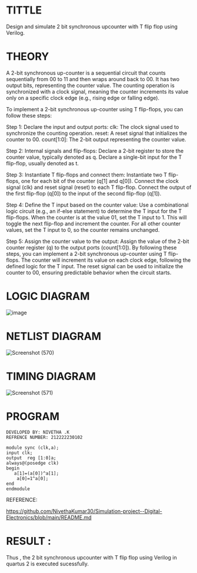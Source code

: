 # TITTLE

Design and simulate 2 bit synchronous upcounter with T flip flop using Verilog.

# THEORY

A 2-bit synchronous up-counter is a sequential circuit that counts sequentially from 00 to 11 and then wraps around back to 00. It has two output bits, representing the counter value. The counting operation is synchronized with a clock signal, meaning the counter increments its value only on a specific clock edge (e.g., rising edge or falling edge).

To implement a 2-bit synchronous up-counter using T flip-flops, you can follow these steps:

Step 1: Declare the input and output ports: clk: The clock signal used to synchronize the counting operation. reset: A reset signal that initializes the counter to 00. count[1:0]: The 2-bit output representing the counter value.

Step 2: Internal signals and flip-flops: Declare a 2-bit register to store the counter value, typically denoted as q. Declare a single-bit input for the T flip-flop, usually denoted as t.

Step 3: Instantiate T flip-flops and connect them: Instantiate two T flip-flops, one for each bit of the counter (q[1] and q[0]). Connect the clock signal (clk) and reset signal (reset) to each T flip-flop. Connect the output of the first flip-flop (q[0]) to the input of the second flip-flop (q[1]).

Step 4: Define the T input based on the counter value: Use a combinational logic circuit (e.g., an if-else statement) to determine the T input for the T flip-flops. When the counter is at the value 01, set the T input to 1. This will toggle the next flip-flop and increment the counter. For all other counter values, set the T input to 0, so the counter remains unchanged.

Step 5: Assign the counter value to the output: Assign the value of the 2-bit counter register (q) to the output ports (count[1:0]). By following these steps, you can implement a 2-bit synchronous up-counter using T flip-flops. The counter will increment its value on each clock edge, following the defined logic for the T input. The reset signal can be used to initialize the counter to 00, ensuring predictable behavior when the circuit starts.


# LOGIC DIAGRAM

![image](https://github.com/NivethaKumar30/Simulation-project--Digital-Electronics/assets/119559844/66456216-289d-4d25-bc6f-9558b30c986a)

# NETLIST DIAGRAM

![Screenshot (570)](https://github.com/NivethaKumar30/Simulation-project--Digital-Electronics/assets/119559844/8bcee6aa-71cb-434b-b016-47b9292394f7)

# TIMING DIAGRAM

![Screenshot (571)](https://github.com/NivethaKumar30/Simulation-project--Digital-Electronics/assets/119559844/50d28f8f-b285-4d8e-84fe-34df3bdf525e)

# PROGRAM
```
DEVELOPED BY: NIVETHA .K
REFRENCE NUMBER: 212222230102

module sync (clk,a);
input clk;
output  reg [1:0]a;
always@(posedge clk)
begin
   a[1]=(a[0])^a[1];
	a[0]=1^a[0];
end
endmodule
```
REFERENCE:

https://github.com/NivethaKumar30/Simulation-project--Digital-Electronics/blob/main/README.md

# RESULT :

Thus , the 2 bit synchronous upcounter with T flip flop using Verilog in quartus 2 is executed sucessfully.
